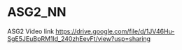 # ASG2_NN


ASG2 Video link
https://drive.google.com/file/d/1JV46Hu-SgE5JEuBpRM1ld_240zhEevFt/view?usp=sharing
